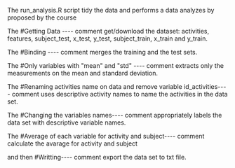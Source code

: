 The run_analysis.R script tidy the data and performs a data analyzes by proposed by the course

The #Getting Data ---- comment get/download the dataset: activities, features, subject_test, x_test, y_test, subject_train, x_train and y_train.

The #Binding ---- comment merges the training and the test sets.

The #Only variables with "mean" and "std" ---- comment extracts only the measurements on the mean and standard deviation.

The #Renaming activities name on data and remove variable id_activities---- comment uses descriptive activity names to name the activities in the data set.

The #Changing the variables names---- comment appropriately labels the data set with descriptive variable names.

The #Average of each variable for activity and subject---- comment calculate the avarage for activity and subject

and then #Writting---- comment export the data set to txt file.

